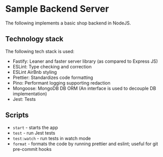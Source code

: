 # Sample Backend Server

The following implements a basic shop backend in NodeJS.

## Technology stack

The following tech stack is used:

- Fastify: Leaner and faster server library (as compared to Express JS)
- ESLint: Type checking and correction
- ESLint AirBnb styling
- Prettier: Standardizes code formatting
- Pino: Performant logging supporting redaction
- Mongoose: MongoDB DB ORM (An interface is used to decouple DB implementation)
- Jest: Tests

## Scripts

- `start` - starts the app
- `test` - run Jest tests
- `test:watch` - run tests in watch mode
- `format` - formats the code by running prettier and eslint; useful for git pre-commit hooks
